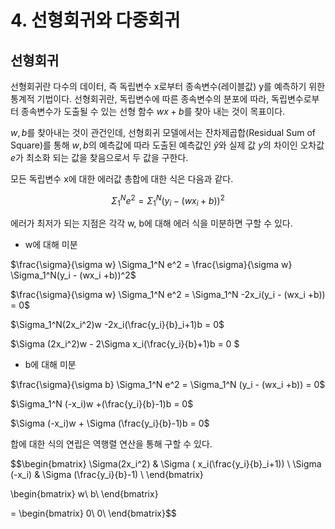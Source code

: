 # 4. 선형회귀와 다중회귀

## 선형회귀

선형회귀란 다수의 데이터, 즉 독립변수 x로부터 종속변수(레이블값) y를 예측하기 위한 통계적 기법이다. 선형회귀란, 독립변수에 따른 종속변수의 분포에 따라, 독립변수로부터 종속변수가 도출될 수 있는 선형 함수 $wx+b$를 찾아 내는 것이 목표이다.

$w, b$를 찾아내는 것이 관건인데, 선형회귀 모델에서는 잔차제곱합(Residual Sum of Square)를 통해 $w,b$의 예측값에 따라 도출된 예측값인 $\hat y$와 실제 값 $y$의 차이인 오차값 $e$가 최소화 되는 값을 찾음으로서 두 값을 구한다.

모든 독립변수 x에 대한 에러값 총합에 대한 식은 다음과 같다.

$$
\Sigma_1^N e^2 = \Sigma_1^N(y_i - (wx_i +b))^2
$$

에러가 최저가 되는 지점은 각각 w, b에 대해 에러 식을 미분하면 구할 수 있다.

- w에 대해 미분

$\frac{\sigma}{\sigma w} \Sigma_1^N e^2 = \frac{\sigma}{\sigma w} \Sigma_1^N(y_i - (wx_i +b))^2$

$\frac{\sigma}{\sigma w} \Sigma_1^N e^2 = \Sigma_1^N -2x_i(y_i - (wx_i +b)) = 0$

$\Sigma_1^N(2x_i^2)w -2x_i(\frac{y_i}{b}_i+1)b = 0$

$\Sigma (2x_i^2)w - 2\Sigma x_i(\frac{y_i}{b}+1)b = 0
$

- b에 대해 미분

$\frac{\sigma}{\sigma b} \Sigma_1^N e^2 = \Sigma_1^N (y_i - (wx_i +b)) = 0$

$\Sigma_1^N (-x_i)w +(\frac{y_i}{b}-1)b = 0$

$\Sigma (-x_i)w + \Sigma (\frac{y_i}{b}-1)b = 0$

합에 대한 식의 연립은 역행렬 연산을 통해 구할 수 있다.

$$\begin{bmatrix} 
    \Sigma(2x_i^2) & \Sigma ( x_i(\frac{y_i}{b}_i+1)) \\
     \Sigma (-x_i) & \Sigma (\frac{y_i}{b}-1) \\ 
\end{bmatrix}

\begin{bmatrix}
w\\
b\\
\end{bmatrix}

=
\begin{bmatrix}
0\\
0\\
\end{bmatrix}$$